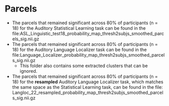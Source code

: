 # Parcels

- The parcels that remained significant across 80% of participants (n = 18) for the Auditory Statistical Learning task can be found in the file:ASL_Linguistic_test18_probability_map_thresh2subjs_smoothed_parcels_sig.nii.gz
- The parcels that remained significant across 80% of participants (n = 18) for the Auditory Language Localizer task can be found in the file:Language_Localizer_probability_map_thresh2subjs_smoothed_parcels_sig.nii.gz
  - This folder also contains some extracted clusters that can be ignored.
- The parcels that remained significant across 80% of participants (n = 18) for the **resampled** Auditory Language Localizer task, which matches the same space as the Statistical Learning task, can be found in the file: Langloc_22_resampled_probability_map_thresh2subjs_smoothed_parcels_sig.nii.gz
